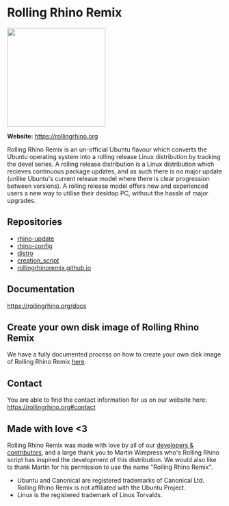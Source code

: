 # Rolling Rhino Remix

<img src="https://rollingrhino.org/assets/logos/rolling_rhino_circle.png" width="230px" height="230px"/>

**Website:** https://rollingrhino.org

Rolling Rhino Remix is an un-official Ubuntu flavour which converts the Ubuntu operating system into a rolling release Linux distribution by tracking the devel series. A rolling release distribution is a Linux distribution which recieves continuous package updates, and as such there is no major update (unlike Ubuntu's current release model where there is clear progression between versions). A rolling release model offers new and experienced users a new way to utilise their desktop PC, without the hassle of major upgrades.

## Repositories

- [rhino-update](https://github.com/rollingrhinoremix/rhino-update)
- [rhino-config](https://github.com/rollingrhinoremix/rhino-config)
- [distro](https://github.com/rollingrhinoremix/distro)
- [creation_script](https://github.com/rollingrhinoremix/creation_script)
- [rollingrhinoremix.github.io](https://github.com/rollingrhinoremix/rollingrhinoremix.github.io)

## Documentation

https://rollingrhino.org/docs

## Create your own disk image of Rolling Rhino Remix

We have a fully documented process on how to create your own disk image of Rolling Rhino Remix [here](https://rollingrhino.org/docs-create).

## Contact

You are able to find the contact information for us on our website here: https://rollingrhino.org#contact

## Made with love <3

Rolling Rhino Remix was made with love by all of our [developers & contributors](https://rollingrhino.org/contributors.txt), and a large thank you to Martin Wimpress who's Rolling Rhino script has inspired the development of this distribution. We would also like to thank Martin for his permission to use the name "Rolling Rhino Remix".

- Ubuntu and Canonical are registered trademarks of Canonical Ltd. Rolling Rhino Remix is not affiliated with the Ubuntu Project.
- Linux is the registered trademark of Linus Torvalds.

